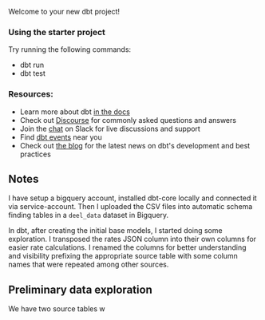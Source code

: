 Welcome to your new dbt project!

### Using the starter project

Try running the following commands:

- dbt run
- dbt test

### Resources:

- Learn more about dbt [in the docs](https://docs.getdbt.com/docs/introduction)
- Check out [Discourse](https://discourse.getdbt.com/) for commonly asked questions and answers
- Join the [chat](https://community.getdbt.com/) on Slack for live discussions and support
- Find [dbt events](https://events.getdbt.com) near you
- Check out [the blog](https://blog.getdbt.com/) for the latest news on dbt's development and best practices

## Notes

I have setup a bigquery account, installed dbt-core locally and connected it via service-account.
Then I uploaded the CSV files into automatic schema finding tables in a `deel_data` dataset in Bigquery.

In dbt, after creating the initial base models, I started doing some exploration. I transposed the rates JSON column into their own columns for easier rate calculations. I renamed the columns for better understanding and visibility prefixing the appropriate source table with some column names that were repeated among other sources.

## Preliminary data exploration

We have two source tables w
